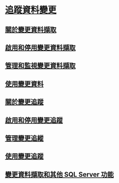 # [追蹤資料變更](track-data-changes-sql-server.md)
## [關於變更資料擷取](about-change-data-capture-sql-server.md)
## [啟用和停用變更資料擷取](enable-and-disable-change-data-capture-sql-server.md)
## [管理和監視變更資料擷取](administer-and-monitor-change-data-capture-sql-server.md)
## [使用變更資料](work-with-change-data-sql-server.md)
## [關於變更追蹤](about-change-tracking-sql-server.md)
## [啟用和停用變更追蹤](enable-and-disable-change-tracking-sql-server.md)
## [管理變更追縱](manage-change-tracking-sql-server.md)
## [使用變更追蹤](work-with-change-tracking-sql-server.md)
## [變更資料擷取和其他 SQL Server 功能](change-data-capture-and-other-sql-server-features.md)
